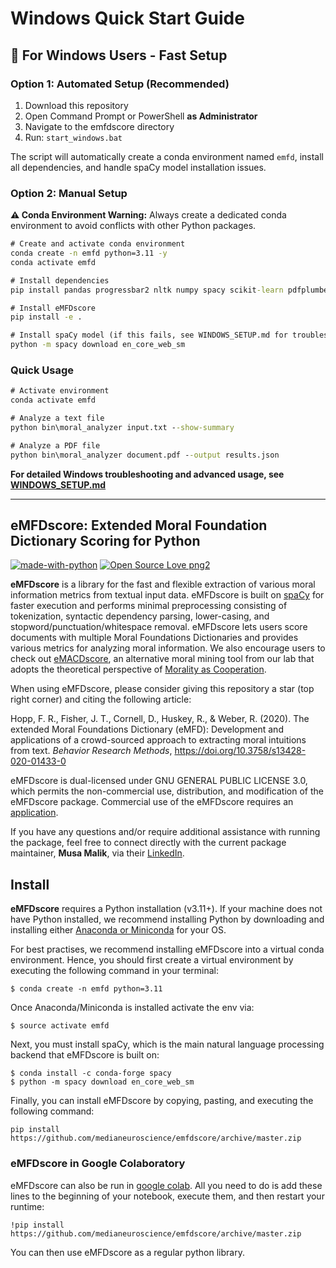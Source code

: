 # Windows Quick Start Guide

## 🚀 For Windows Users - Fast Setup

### Option 1: Automated Setup (Recommended)
1. Download this repository
2. Open Command Prompt or PowerShell **as Administrator**
3. Navigate to the emfdscore directory
4. Run: `start_windows.bat`

The script will automatically create a conda environment named `emfd`, install all dependencies, and handle spaCy model installation issues.

### Option 2: Manual Setup

**⚠️ Conda Environment Warning:** Always create a dedicated conda environment to avoid conflicts with other Python packages.

```cmd
# Create and activate conda environment
conda create -n emfd python=3.11 -y
conda activate emfd

# Install dependencies
pip install pandas progressbar2 nltk numpy spacy scikit-learn pdfplumber PyPDF2

# Install eMFDscore
pip install -e .

# Install spaCy model (if this fails, see WINDOWS_SETUP.md for troubleshooting)
python -m spacy download en_core_web_sm
```

### Quick Usage
```cmd
# Activate environment
conda activate emfd

# Analyze a text file
python bin\moral_analyzer input.txt --show-summary

# Analyze a PDF file  
python bin\moral_analyzer document.pdf --output results.json
```

**For detailed Windows troubleshooting and advanced usage, see [WINDOWS_SETUP.md](WINDOWS_SETUP.md)**

---

## eMFDscore: Extended Moral Foundation Dictionary Scoring for Python 
[![made-with-python](https://img.shields.io/badge/Made%20with-Python-1f425f.svg)](https://www.python.org/) [![Open Source Love png2](https://badges.frapsoft.com/os/v2/open-source.png?v=103)](https://github.com/ellerbrock/open-source-badges/)

**eMFDscore** is a library for the fast and flexible extraction of various moral information metrics from textual input data. eMFDscore is built on [spaCy](https://github.com/explosion/spaCy) for faster execution and performs minimal preprocessing consisting of tokenization, syntactic dependency parsing, lower-casing, and stopword/punctuation/whitespace removal. eMFDscore lets users score documents with multiple Moral Foundations Dictionaries and provides various metrics for analyzing moral information. We also encourage users to check out [eMACDscore](https://github.com/medianeuroscience/eMACDscore), an alternative moral mining tool from our lab that adopts the theoretical perspective of [Morality as Cooperation](https://link.springer.com/chapter/10.1007/978-3-319-19671-8_2).

When using eMFDscore, please consider giving this repository a star (top right corner) and citing the following article: 

Hopp, F. R., Fisher, J. T., Cornell, D., Huskey, R., & Weber, R. (2020). The extended Moral Foundations Dictionary (eMFD): Development and applications of a crowd-sourced approach to extracting moral intuitions from text. _Behavior Research Methods_, https://doi.org/10.3758/s13428-020-01433-0 

eMFDscore is dual-licensed under GNU GENERAL PUBLIC LICENSE 3.0, which permits the non-commercial use, distribution, and modification of the eMFDscore package. Commercial use of the eMFDscore requires an [application](https://forms.gle/RSKzZ2DvDyaprfeE8).

If you have any questions and/or require additional assistance with running the package, feel free to connect directly with the current package maintainer, **Musa Malik**, via their [LinkedIn](https://www.linkedin.com/in/musainayatmalik/). 

## Install 
**eMFDscore** requires a Python installation (v3.11+). If your machine does not have Python installed, we recommend installing Python by downloading and installing either [Anaconda or Miniconda](https://docs.conda.io/projects/continuumio-conda/en/latest/user-guide/install/index.html) for your OS.

For best practises, we recommend installing eMFDscore into a virtual conda environment. Hence, you should first create a virtual environment by executing the following command in your terminal:

```
$ conda create -n emfd python=3.11
```

Once Anaconda/Miniconda is installed activate the env via:

```
$ source activate emfd
```

Next, you must install spaCy, which is the main natural language processing backend that eMFDscore is built on:

```
$ conda install -c conda-forge spacy
$ python -m spacy download en_core_web_sm
``` 

Finally, you can install eMFDscore by copying, pasting, and executing the following command: 

`
pip install https://github.com/medianeuroscience/emfdscore/archive/master.zip
`

### eMFDscore in Google Colaboratory

eMFDscore can also be run in [google colab](https://colab.research.google.com/notebooks/intro.ipynb). All you need to do is add these lines to the beginning of your notebook, execute them, and then restart your runtime:

```
!pip install https://github.com/medianeuroscience/emfdscore/archive/master.zip
```

You can then use eMFDscore as a regular python library.

